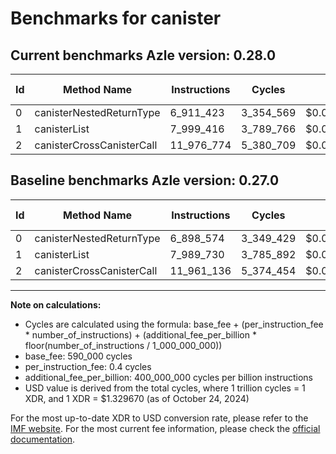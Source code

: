 # Benchmarks for canister

## Current benchmarks Azle version: 0.28.0

| Id  | Method Name               | Instructions | Cycles    | USD           | USD/Million Calls | Change                           |
| --- | ------------------------- | ------------ | --------- | ------------- | ----------------- | -------------------------------- |
| 0   | canisterNestedReturnType  | 6_911_423    | 3_354_569 | $0.0000044605 | $4.46             | <font color="red">+12_849</font> |
| 1   | canisterList              | 7_999_416    | 3_789_766 | $0.0000050391 | $5.03             | <font color="red">+9_686</font>  |
| 2   | canisterCrossCanisterCall | 11_976_774   | 5_380_709 | $0.0000071546 | $7.15             | <font color="red">+15_638</font> |

## Baseline benchmarks Azle version: 0.27.0

| Id  | Method Name               | Instructions | Cycles    | USD           | USD/Million Calls |
| --- | ------------------------- | ------------ | --------- | ------------- | ----------------- |
| 0   | canisterNestedReturnType  | 6_898_574    | 3_349_429 | $0.0000044536 | $4.45             |
| 1   | canisterList              | 7_989_730    | 3_785_892 | $0.0000050340 | $5.03             |
| 2   | canisterCrossCanisterCall | 11_961_136   | 5_374_454 | $0.0000071463 | $7.14             |

---

**Note on calculations:**

- Cycles are calculated using the formula: base_fee + (per_instruction_fee \* number_of_instructions) + (additional_fee_per_billion \* floor(number_of_instructions / 1_000_000_000))
- base_fee: 590_000 cycles
- per_instruction_fee: 0.4 cycles
- additional_fee_per_billion: 400_000_000 cycles per billion instructions
- USD value is derived from the total cycles, where 1 trillion cycles = 1 XDR, and 1 XDR = $1.329670 (as of October 24, 2024)

For the most up-to-date XDR to USD conversion rate, please refer to the [IMF website](https://www.imf.org/external/np/fin/data/rms_sdrv.aspx).
For the most current fee information, please check the [official documentation](https://internetcomputer.org/docs/current/developer-docs/gas-cost#execution).
